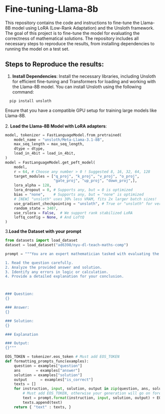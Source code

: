 # Fine-tuning-Llama-8b

This repository contains the code and instructions to fine-tune the Llama-8B model using LoRA (Low-Rank Adaptation) and the Unsloth framework. The goal of this project is to fine-tune the model for evaluating the correctness of mathematical solutions. The repository includes all necessary steps to reproduce the results, from installing dependencies to running the model on a test set.

## Steps to Reproduce the results:

1. **Install Dependencies**: Install the necessary libraries, including Unsloth for efficient fine-tuning and Transformers for loading and working with the Llama-8B model.
You can install Unsloth using the following command:
```bash
  pip install unsloth
```
Ensure that you have a compatible GPU setup for training large models like Llama-8B.<br><br>
2. **Load the Llama-8B Model with LoRA adapters**:
```python
model, tokenizer = FastLanguageModel.from_pretrained(
    model_name = "unsloth/Meta-Llama-3.1-8B",
    max_seq_length = max_seq_length,
    dtype = dtype,
    load_in_4bit = load_in_4bit,
)
model = FastLanguageModel.get_peft_model(
    model,
    r = 64, # Choose any number > 0 ! Suggested 8, 16, 32, 64, 128
    target_modules = ["q_proj", "k_proj", "v_proj", "o_proj",
                      "gate_proj", "up_proj", "down_proj",],
    lora_alpha = 128,
    lora_dropout = 0, # Supports any, but = 0 is optimized
    bias = "none",    # Supports any, but = "none" is optimized
    # [NEW] "unsloth" uses 30% less VRAM, fits 2x larger batch sizes!
    use_gradient_checkpointing = "unsloth", # True or "unsloth" for very long context
    random_state = 3407,
    use_rslora = False,  # We support rank stabilized LoRA
    loftq_config = None, # And LoftQ
)
```
3.**Load the Dataset with your prompt** 
```python
from datasets import load_dataset
dataset = load_dataset("ad6398/nyu-dl-teach-maths-comp")

prompt = """You are an expert mathematician tasked with evaluating the correctness of a given math solution. Follow these steps:

1. Read the question carefully.
2. Analyze the provided answer and solution.
3. Identify any errors in logic or calculation.
4. Provide a detailed explanation for your conclusion.



### Question:
{}

### Answer:
{}

### Solution:
{}

### Explanation

### Output:
{}"""

EOS_TOKEN = tokenizer.eos_token # Must add EOS_TOKEN
def formatting_prompts_func(examples):
    question = examples["question"]
    ans       = examples["answer"]
    solution = examples["solution"]
    output      = examples["is_correct"]
    texts = []
    for instruction, input, solution, output in zip(question, ans, solution, output):
        # Must add EOS_TOKEN, otherwise your generation will go on forever!
        text = prompt.format(instruction, input, solution, output) + EOS_TOKEN
        texts.append(text)
    return { "text" : texts, }



```
